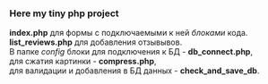 ### Here my tiny php project
**index.php** для формы с подключаемыми к ней *блоками* кода.  
**list_reviews.php** для добавления отзывывов.  
В папке *config* блоки для подключения к БД - **db_connect.php**,  
                       для сжатия картинки - **compress.php**,  
                       для валидации и добавления в БД данных - **check_and_save_db**.
